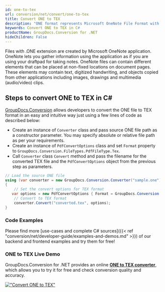 ```yaml
---
id: one-to-tex
url: conversion/net/convert/one-to-tex
title: Convert ONE to TEX
description: "ONE format represents Microsoft OneNote File Format with .one extension. Learn how to convert ONE to TEX file programmatically in C# language using GroupDocs.Conversion for .NET library."
keywords: Convert ONE to TEX in C#
productName: GroupDocs.Conversion for .NET
hideChildren: False
---
```


Files with .ONE extension are created by Microsoft OneNote application. OneNote lets you gather information using the application as if you are using your draftpad for taking notes. OneNote files can contain different elements that can be placed at non-fixed locations on document pages. These elements may contain text, digitized handwriting, and objects copied from other applications including images, drawings and multimedia (audio/video) clips.

## Steps to convert ONE to TEX in C#

[GroupDocs.Conversion](https://products.groupdocs.com/conversion/net) allows developers to convert the ONE file to TEX format in an easy and intuitive way just using a few lines of code as described below:

* Create an instance of `Converter` class and pass source ONE file path as a constructor parameter. You may specify absolute or relative file path as per your requirements. 
* Create an instance of `PdfConvertOptions` class and set `Format` property to `GroupDocs.Conversion.FileTypes.PdfFileType.Tex`.
* Call `Converter` class `Convert` method and pass the filename for the converted TEX file and the `PdfConvertOptions` object from the previous step as parameters.

```csharp
// Load the source ONE file
using (var converter = new GroupDocs.Conversion.Converter("sample.one"))
{
    // Set the convert options for TEX format
   var options = new PdfConvertOptions { Format = GroupDocs.Conversion.FileTypes.PdfFileType.Tex };
    // Convert to TEX format
    converter.Convert("converted.tex", options);
}
```

### Code Examples

Please find more [use-cases and complete C# sources]({{< ref "conversion/net/developer-guide/examples-and-demos.md" >}}) of our backend and frontend examples and try them for free!

### ONE to TEX Live Demo

GroupDocs.Conversion for .NET provides an online [**ONE to TEX converter**](https://products.groupdocs.app/conversion/one-to-tex), which allows you to try it for free and check conversion quality and accuracy.

[!["Convert ONE to TEX"](conversion/net/images/convert-to-tex/convert-one-to-tex.png)](https://products.groupdocs.app/conversion/one-to-tex)